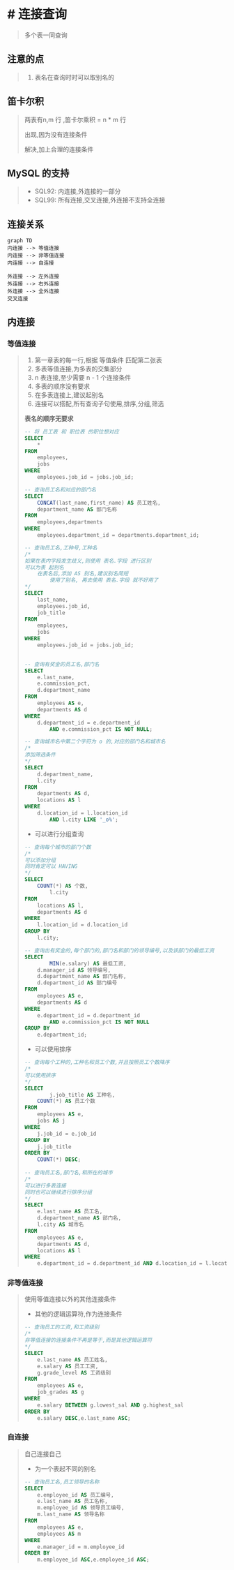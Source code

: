 # # 连接查询

>   多个表一同查询

## 注意的点

>   1.  表名在查询时时可以取别名的

## 笛卡尔积

>   两表有n,m 行 ,笛卡尔乘积 = n * m 行
>
>   出现,因为没有连接条件
>
>   解决,加上合理的连接条件

## MySQL 的支持

>   *   SQL92: 内连接,外连接的一部分
>   *   SQL99: 所有连接,交叉连接,外连接不支持全连接

## 连接关系

```mermaid
graph TD
内连接 --> 等值连接
内连接 --> 非等值连接
内连接 --> 自连接

外连接 --> 左外连接
外连接 --> 右外连接
外连接 --> 全外连接
交叉连接
```

## 内连接

### 等值连接

>   1.  第一章表的每一行,根据 等值条件 匹配第二张表
>   2.  多表等值连接,为多表的交集部分
>   3.  n 表连接,至少需要 n - 1 个连接条件
>   4.  多表的顺序没有要求
>   5.  在多表连接上,建议起别名
>   6.  连接可以搭配,所有查询子句使用,排序,分组,筛选
>
>   **表名的顺序无要求**
>
>   ```sql
>   -- 将 员工表 和 职位表 的职位想对应
>   SELECT
>   	*
>   FROM
>   	employees,
>   	jobs
>   WHERE
>   	employees.job_id = jobs.job_id;
>   ```
>
>   ```sql
>   -- 查询员工名和对应的部门名
>   SELECT
>   	CONCAT(last_name,first_name) AS 员工姓名,
>   	department_name AS 部门名称
>   FROM
>   	employees,departments
>   WHERE
>   	employees.department_id = departments.department_id;
>   ```
>
>   ```sql
>   -- 查询员工名,工种号,工种名
>   /*
>   如果在表内字段发生歧义,则使用 表名.字段 进行区别
>   可以为表 起别名
>   	在表名后,添加 AS 别名,建议别名简短
>   		使用了别名, 再去使用 表名.字段 就不好用了
>   */
>   SELECT
>   	last_name,
>   	employees.job_id,
>   	job_title
>   FROM
>   	employees,
>   	jobs
>   WHERE
>   	employees.job_id = jobs.job_id;
>   	
>   ```
>
>   ```sql
>   -- 查询有奖金的员工名,部门名
>   SELECT
>   	e.last_name,
>   	e.commission_pct,
>   	d.department_name
>   FROM
>   	employees AS e,
>   	departments AS d
>   WHERE
>   	d.department_id = e.department_id
>   		AND e.commission_pct IS NOT NULL;
>   ```
>
>   ```sql
>   -- 查询城市名中第二个字符为 o 的,对应的部门名和城市名
>   /*
>   添加筛选条件
>   */
>   SELECT
>   	d.department_name,
>   	l.city
>   FROM
>   	departments AS d,
>   	locations AS l
>   WHERE
>   	d.location_id = l.location_id
>   		AND l.city LIKE '_o%';
>   ```
>
>   *   可以进行分组查询
>
>   ```sql
>   -- 查询每个城市的部门个数
>   /*
>   可以添加分组
>   同时肯定可以 HAVING
>   */
>   SELECT
>   	COUNT(*) AS 个数,
>   		l.city
>   FROM
>   	locations AS l,
>   	departments AS d
>   WHERE
>   	l.location_id = d.location_id
>   GROUP BY
>   	l.city;
>   ```
>
>   ```sql
>   -- 查询出有奖金的,每个部门的,部门名和部门的领导编号,以及该部门的最低工资
>   SELECT
>   		MIN(e.salary) AS 最低工资,
>   	d.manager_id AS 领导编号,
>   	d.department_name AS 部门名称,
>   	d.department_id AS 部门编号
>   FROM
>   	employees AS e,
>   	departments AS d
>   WHERE
>   	e.department_id = d.department_id
>   		AND e.commission_pct IS NOT NULL
>   GROUP BY
>   	e.department_id;
>   ```
>
>   *   可以使用排序
>
>   ```sql
>   -- 查询每个工种的,工种名和员工个数,并且按照员工个数降序
>   /*
>   可以使用排序
>   */
>   SELECT
>   		j.job_title AS 工种名,
>   	COUNT(*) AS 员工个数
>   FROM
>   	employees AS e,
>   	jobs AS j
>   WHERE
>   	j.job_id = e.job_id
>   GROUP BY
>   	j.job_title
>   ORDER BY
>   	COUNT(*) DESC;
>   	
>   -- 查询员工名,部门名,和所在的城市
>   /*
>   可以进行多表连接
>   同时也可以继续进行排序分组
>   */
>   SELECT
>   	e.last_name AS 员工名,
>   	d.department_name AS 部门名,
>   	l.city AS 城市名
>   FROM
>   	employees AS e,
>   	departments AS d,
>   	locations AS l
>   WHERE
>   	e.department_id = d.department_id AND d.location_id = l.location_id;
>   ```

### 非等值连接

>   使用等值连接以外的其他连接条件
>
>   *   其他的逻辑运算符,作为连接条件
>
>   ```sql
>   -- 查询员工的工资,和工资级别
>   /*
>   非等值连接的连接条件不再是等于,而是其他逻辑运算符
>   */
>   SELECT
>   	e.last_name AS 员工姓名,
>   	e.salary AS 员工工资,
>   	g.grade_level AS 工资级别
>   FROM
>   	employees AS e,
>   	job_grades AS g
>   WHERE
>   	e.salary BETWEEN g.lowest_sal AND g.highest_sal
>   ORDER BY
>   	e.salary DESC,e.last_name ASC;
>   ```

### 自连接

>   自己连接自己
>
>   *   为一个表起不同的别名
>
>   ```sql
>   -- 查询员工名,员工领导的名称
>   SELECT
>   	e.employee_id AS 员工编号,
>   	e.last_name AS 员工名称,
>   	m.employee_id AS 领导员工编号,
>   	m.last_name AS 领导名称
>   FROM
>   	employees AS e,
>   	employees AS m
>   WHERE
>   	e.manager_id = m.employee_id
>   ORDER BY
>   	m.employee_id ASC,e.employee_id ASC;
>   ```



